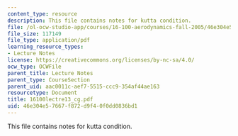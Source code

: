 ```yaml
---
content_type: resource
description: This file contains notes for kutta condition.
file: /ol-ocw-studio-app/courses/16-100-aerodynamics-fall-2005/46e304e57667f872d9f40f0dd0836bd1_16100lectre13_cg.pdf
file_size: 117149
file_type: application/pdf
learning_resource_types:
- Lecture Notes
license: https://creativecommons.org/licenses/by-nc-sa/4.0/
ocw_type: OCWFile
parent_title: Lecture Notes
parent_type: CourseSection
parent_uid: aac0011c-aef7-5515-ccc9-354af44ae163
resourcetype: Document
title: 16100lectre13_cg.pdf
uid: 46e304e5-7667-f872-d9f4-0f0dd0836bd1
---
```

This file contains notes for kutta condition.